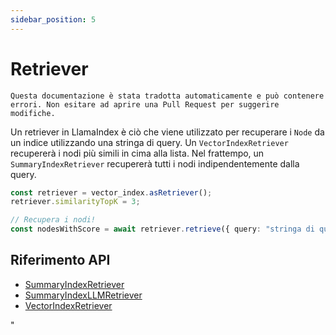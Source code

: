 ```yaml
---
sidebar_position: 5
---
```


# Retriever

`Questa documentazione è stata tradotta automaticamente e può contenere errori. Non esitare ad aprire una Pull Request per suggerire modifiche.`

Un retriever in LlamaIndex è ciò che viene utilizzato per recuperare i `Node` da un indice utilizzando una stringa di query. Un `VectorIndexRetriever` recupererà i nodi più simili in cima alla lista. Nel frattempo, un `SummaryIndexRetriever` recupererà tutti i nodi indipendentemente dalla query.

```typescript
const retriever = vector_index.asRetriever();
retriever.similarityTopK = 3;

// Recupera i nodi!
const nodesWithScore = await retriever.retrieve({ query: "stringa di query" });
```

## Riferimento API

- [SummaryIndexRetriever](../../api/classes/SummaryIndexRetriever.md)
- [SummaryIndexLLMRetriever](../../api/classes/SummaryIndexLLMRetriever.md)
- [VectorIndexRetriever](../../api/classes/VectorIndexRetriever.md)

"
